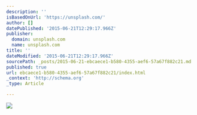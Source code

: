 ```yaml
---
description: ''
isBasedOnUrl: 'https://unsplash.com/'
author: []
datePublished: '2015-06-21T12:29:17.966Z'
publisher:
  domain: unsplash.com
  name: unsplash.com
title: ''
dateModified: '2015-06-21T12:29:17.966Z'
sourcePath: _posts/2015-06-21-ebcaece1-b580-4355-aef6-57a67f882c21.md
published: true
url: ebcaece1-b580-4355-aef6-57a67f882c21/index.html
_context: 'http://schema.org'
_type: Article

---
```

![](https://unsplash.imgix.net/photo-1434715961933-4cbf3d79230f?dpr=2&fit=crop&fm=jpg&h=650&q=75&w=950)